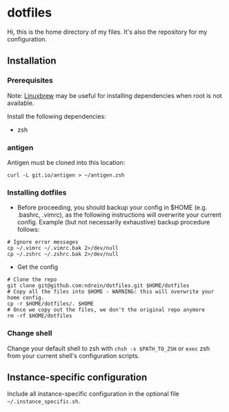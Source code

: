 # dotfiles

Hi, this is the home directory of my files.  It's also the repository for my configuration.


## Installation


### Prerequisites

Note: [Linuxbrew](http://linuxbrew.sh/) may be useful for installing dependencies when root is not available.


Install the following dependencies:
* zsh


### antigen

Antigen must be cloned into this location:
```
curl -L git.io/antigen > ~/antigen.zsh
```


### Installing dotfiles

* Before proceeding, you should backup your config in $HOME (e.g. .bashrc, .vimrc), as the following instructions will overwrite your current config.  Example (but not necessarily exhaustive) backup procedure follows:
```shell
# Ignore error messages
cp ~/.vimrc ~/.vimrc.bak 2>/dev/null
cp ~/.zshrc ~/.zshrc.bak 2>/dev/null
```
*  Get the config
```shell
# Clone the repo
git clone git@github.com:ndrein/dotfiles.git $HOME/dotfiles 
# Copy all the files into $HOME - WARNING: this will overwrite your home config.
cp -r $HOME/dotfiles/. $HOME 
# Once we copy out the files, we don't the original repo anymore
rm -rf $HOME/dotfiles 
```


### Change shell

Change your default shell to zsh with `chsh -s $PATH_TO_ZSH` or `exec` zsh from your current shell's configuration scripts.


## Instance-specific configuration

Include all instance-specific configuration in the optional file `~/.instance_specific.sh`.
